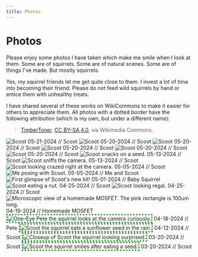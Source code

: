 ```yaml
---
title: Photos
---
```


# Photos

Please enjoy some photos I have taken which make me smile when I look at them. Some are of squirrels. Some are of natural scenes. Some are of things I've made. But mostly squirrels.

Yes, my squirrel friends let me get quite close to them. I invest a lot of time into becoming their friend. Please do not feed wild squirrels by hand or entice them with unhealthy treats. 

I have shared several of these works on WikiCommons to make it easier for others to appreciate them. All photos with a <span class="emph">dotted border</span> have the following attribution (which is my own, but under a different name):

> [TimberToner](https://commons.wikimedia.org/wiki/Special:Contributions/TimberToner), [CC BY-SA 4.0](https://creativecommons.org/licenses/by-sa/4.0), via Wikimedia Commons.

</div>

[//]: # (The above HTML mark ends the content div so that the photos div can begin. Some CSS tomfoolery is all.)

<div id="photos">
<img src="media/scoot_greets_20240521.jpg" alt="Scoot">
05-21-2024 // Scoot

<img src="media/scoot_paws_20240520.jpg" alt="Scoot">
05-20-2024 // Scoot

<img src="media/scoot_interview_20240520.jpg" alt="Scoot">
05-20-2024 // Scoot

<img src="media/scoot_profile_20240522.jpg" alt="Scoot">
05-20-2024 // Scoot

<img src="media/scoot_pointer_20240520.jpg" alt="Scoot">
05-20-2024 // Scoot

<img src="media/scoot_profile_20240520.jpg" alt="Scoot">
05-20-2024 // Scoot

<img src="/media/scoot_snacks_20240513.jpg" alt="Scoot snacks on a seed.">
05-13-2024 // Scoot

<img src="/media/scoot_sniffs_20240513.jpg" alt="Scoot sniffs the camera.">
05-13-2024 // Scoot

<img src="/media/scoot_20240505.jpg" alt="Scoot looking crazed right at the camera.">
05-05-2024 // Scoot

<img src="/media/me_and_scoot_20240505.jpeg" alt="Me posing with Scoot.">
05-05-2024 // Me and Scoot

<img src="/media/baby_scoot_2040501.jpg" alt="First glimpse of Scoot's new kit!">
05-01-2024 // Baby Squirrel

<img src="/media/scoot_eats_20240425.jpg" alt="Scoot eating a nut."> 
04-25-2024 // Scoot

<img src="/media/scoot_regal_20240425.jpg" alt="Scoot looking regal."> 
04-25-2024 // Scoot

<img src="/media/mosfet_20240419.png" alt="Microscopic view of a homemade MOSFET. The pink rectangle is 100um long."> 
04-19-2024 // Homemade MOSFET

<img src="/media/squirrel_pete_curious_20240418.jpg" alt="One-Eye Pete the squirrel looks at the camera curiously." style="border: 4px dotted ForestGreen"> 
04-18-2024 // Pete

<img src="/media/squirrel_scoot_rainy_20240412.jpg" alt="Scoot the squirrel eats a sunflower seed in the rain." style="border: 4px dotted ForestGreen"> 
04-12-2024 // Scoot

<img src="/media/squirrel_scoot_closeup_20240320.jpg" alt="Closeup of Scoot the squirrel looking surprised." style="border: 4px dotted ForestGreen"> 
03-20-2024 // Scoot

<img src="/media/squirrel_scoot_smiles_20240320.jpg" alt="Scoot the squirrel smiles after eating a seed." style="border: 4px dotted ForestGreen"> 
03-20-2024 // Scoot

</div> 

